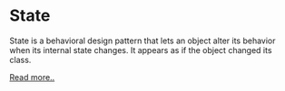 # State

State is a behavioral design pattern that lets an object alter its behavior when its internal state changes. It appears as if the object changed its class.

[Read more..](https://refactoring.guru/design-patterns/state)

